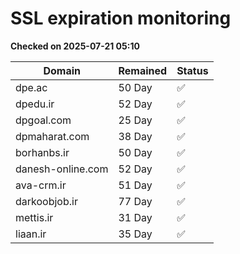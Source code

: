 # SSL expiration monitoring

**Checked on 2025-07-21 05:10**

| Domain | Remained | Status       |
|--------|----------|--------------|
| dpe.ac     | 50 Day   | ✅ |
| dpedu.ir     | 52 Day   | ✅ |
| dpgoal.com     | 25 Day   | ✅ |
| dpmaharat.com     | 38 Day   | ✅ |
| borhanbs.ir     | 50 Day   | ✅ |
| danesh-online.com     | 52 Day   | ✅ |
| ava-crm.ir     | 51 Day   | ✅ |
| darkoobjob.ir     | 77 Day   | ✅ |
| mettis.ir     | 31 Day   | ✅ |
| liaan.ir     | 35 Day   | ✅ |
